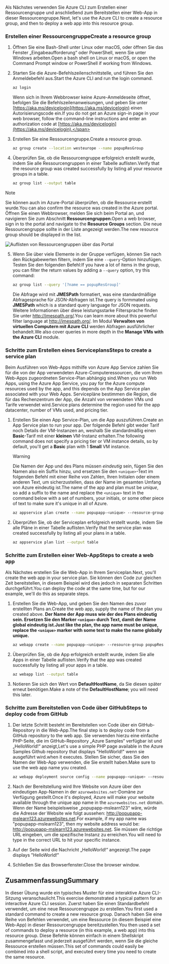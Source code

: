 <span data-ttu-id="b753a-101">Als Nächstes verwenden Sie Azure CLI zum Erstellen einer Ressourcengruppe und anschließend zum Bereitstellen einer Web-App in dieser Ressourcengruppe.</span><span class="sxs-lookup"><span data-stu-id="b753a-101">Next, let's use the Azure CLI to create a resource group, and then to deploy a web app into this resource group.</span></span> 

### <a name="create-a-resource-group"></a><span data-ttu-id="b753a-102">Erstellen einer Ressourcengruppe</span><span class="sxs-lookup"><span data-stu-id="b753a-102">Create a resource group</span></span>
1. <span data-ttu-id="b753a-103">Öffnen Sie eine Bash-Shell unter Linux oder macOS, oder öffnen Sie das Fenster „Eingabeaufforderung“ oder PowerShell, wenn Sie unter Windows arbeiten.</span><span class="sxs-lookup"><span data-stu-id="b753a-103">Open a bash shell on Linux or macOS, or open the Command Prompt window or PowerShell if working from Windows.</span></span>

2. <span data-ttu-id="b753a-104">Starten Sie die Azure-Befehlszeilenschnittstelle, und führen Sie den Anmeldebefehl aus.</span><span class="sxs-lookup"><span data-stu-id="b753a-104">Start the Azure CLI and run the login command.</span></span>

    ```bash
    az login
    ```
    <span data-ttu-id="b753a-105">Wenn sich in Ihrem Webbrowser keine Azure-Anmeldeseite öffnet, befolgen Sie die Befehlszeilenanweisungen, und geben Sie unter [https://aka.ms/devicelogin](https://aka.ms/devicelogin) einen Autorisierungscode ein.</span><span class="sxs-lookup"><span data-stu-id="b753a-105">If you do not get an Azure sign-in page in your web browser, follow the command-line instructions and enter an authorization code at [https://aka.ms/devicelogin](https://aka.ms/devicelogin).</span></span>

3. <span data-ttu-id="b753a-106">Erstellen Sie eine Ressourcengruppe.</span><span class="sxs-lookup"><span data-stu-id="b753a-106">Create a resource group.</span></span>

    ```bash
    az group create --location westeurope --name popupResGroup
    ```

4. <span data-ttu-id="b753a-107">Überprüfen Sie, ob die Ressourcengruppe erfolgreich erstellt wurde, indem Sie alle Ressourcengruppen in einer Tabelle auflisten.</span><span class="sxs-lookup"><span data-stu-id="b753a-107">Verify that the resource group was created successfully by listing all your resource groups in a table.</span></span>

    ```bash
    az group list --output table
    ```

> [!NOTE]
> <span data-ttu-id="b753a-108">Sie können auch im Azure-Portal überprüfen, ob die Ressource erstellt wurde.</span><span class="sxs-lookup"><span data-stu-id="b753a-108">You can also confirm the resource was created in the Azure portal.</span></span> <span data-ttu-id="b753a-109">Öffnen Sie einen Webbrowser, melden Sie sich beim Portal an, und navigieren Sie zum Abschnitt **Ressourcengruppen**.</span><span class="sxs-lookup"><span data-stu-id="b753a-109">Open a web browser, sign in to the portal and navigate to the **Resource Groups** section.</span></span> <span data-ttu-id="b753a-110">Die neue Ressourcengruppe sollte in der Liste angezeigt werden.</span><span class="sxs-lookup"><span data-stu-id="b753a-110">The new resource group should be displayed in the list.</span></span>
> 
> ![Auflisten von Ressourcengruppen über das Portal](../media-drafts/5-listing-resource-groups.png)


5. <span data-ttu-id="b753a-112">Wenn Sie über viele Elemente in der Gruppe verfügen, können Sie nach den Rückgabewerten filtern, indem Sie eine `--query`-Option hinzufügen. Testen Sie den folgenden Befehl:</span><span class="sxs-lookup"><span data-stu-id="b753a-112">If you have a lot of items in the group, you can filter the return values by adding a `--query` option, try this command:</span></span>

    ```bash
    az group list --query '[?name == popupResGroup]'
    ```

    <span data-ttu-id="b753a-113">Die Abfrage wird mit **JMESPath** formatiert, was eine standardmäßige Abfragesprache für JSON-Abfragen ist.</span><span class="sxs-lookup"><span data-stu-id="b753a-113">The query is formmated using **JMESPath** which is a standard query language for JSON requests.</span></span> <span data-ttu-id="b753a-114">Weitere Informationen über diese leistungsstarke Filtersprache finden Sie unter <http://jmespath.org/>.</span><span class="sxs-lookup"><span data-stu-id="b753a-114">You can learn more about this powerful filter language at <http://jmespath.org/>.</span></span> <span data-ttu-id="b753a-115">Im Modul **Verwalten von virtuellen Computern mit Azure CLI** werden Abfragen ausführlicher behandelt.</span><span class="sxs-lookup"><span data-stu-id="b753a-115">We also cover queries in more depth in the **Manage VMs with the Azure CLI** module.</span></span>

### <a name="steps-to-create-a-service-plan"></a><span data-ttu-id="b753a-116">Schritte zum Erstellen eines Serviceplans</span><span class="sxs-lookup"><span data-stu-id="b753a-116">Steps to create a service plan</span></span>
<span data-ttu-id="b753a-117">Beim Ausführen von Web-Apps mithilfe von Azure App Service zahlen Sie für die von der App verwendeten Azure-Computeressourcen, die vom Ihren Web-Apps zugeordneten Service-Plan abhängig sind.</span><span class="sxs-lookup"><span data-stu-id="b753a-117">When you run Web Apps, using the Azure App Service, you pay for the Azure compute resources used by the app, and this depends on the App Service plan associated with your Web Apps.</span></span> <span data-ttu-id="b753a-118">Servicepläne bestimmen die Region, die für das Rechenzentrum der App, die Anzahl von verwendeten VMs und Tarife verwendet wird.</span><span class="sxs-lookup"><span data-stu-id="b753a-118">Service plans determine the region used for the app datacenter, number of VMs used, and pricing tier.</span></span>

1. <span data-ttu-id="b753a-119">Erstellen Sie einen App Service-Plan, um die App auszuführen.</span><span class="sxs-lookup"><span data-stu-id="b753a-119">Create an App Service plan to run your app.</span></span> <span data-ttu-id="b753a-120">Der folgende Befehl gibt weder Tarif noch Details der VM-Instanzen an, weshalb Sie standardmäßig einen **Basic**-Tarif mit einer **kleinen** VM-Instanz erhalten.</span><span class="sxs-lookup"><span data-stu-id="b753a-120">The following command does not specify a pricing tier or VM instance details, so by default, you'll get a **Basic** plan with 1 **Small** VM instance.</span></span>

    > [!WARNING]
    > <span data-ttu-id="b753a-121">Die Namen der App und des Plans müssen _eindeutig_ sein, fügen Sie den Namen also ein Suffix hinzu, und ersetzen Sie den `<unique>`-Text im folgenden Befehl mit einer Reihe von Zahlen, Ihren Initialen oder einem anderen Text, um sicherzustellen, dass der Name im gesamten Umfang von Azure eindeutig ist.</span><span class="sxs-lookup"><span data-stu-id="b753a-121">The name of the app and plan must be _unique_, so add a suffix to the name and replace the `<unique>` text in the command below with a set of numbers, your initials, or some other piece of text to make sure it's unique in all of Azure.</span></span> 

    ```bash
    az appservice plan create --name popupapp-<unique> --resource-group popupResGroup --location westeurope
    ```

1. <span data-ttu-id="b753a-122">Überprüfen Sie, ob der Serviceplan erfolgreich erstellt wurde, indem Sie alle Pläne in einer Tabelle auflisten.</span><span class="sxs-lookup"><span data-stu-id="b753a-122">Verify that the service plan was created successfully by listing all your plans in a table.</span></span>

    ```bash
    az appservice plan list --output table
    ```

### <a name="steps-to-create-a-web-app"></a><span data-ttu-id="b753a-123">Schritte zum Erstellen einer Web-App</span><span class="sxs-lookup"><span data-stu-id="b753a-123">Steps to create a web app</span></span>
<span data-ttu-id="b753a-124">Als Nächstes erstellen Sie die Web-App in Ihrem Serviceplan.</span><span class="sxs-lookup"><span data-stu-id="b753a-124">Next, you'll create the web app in your service plan.</span></span> <span data-ttu-id="b753a-125">Sie können den Code zur gleichen Zeit bereitstellen, in diesem Beispiel wird dies jedoch in separaten Schritten durchgeführt.</span><span class="sxs-lookup"><span data-stu-id="b753a-125">You can deploy the code at the same time, but for our example, we'll do this as separate steps.</span></span>

1. <span data-ttu-id="b753a-126">Erstellen Sie die Web-App, und geben Sie den Namen des zuvor erstellten Plans an.</span><span class="sxs-lookup"><span data-stu-id="b753a-126">Create the web app, supply the name of the plan you created above.</span></span> <span data-ttu-id="b753a-127">**Der Name der App muss wie der des Plans eindeutig sein. Ersetzen Sie den Marker `<unique>` durch Text, damit der Name global eindeutig ist.**</span><span class="sxs-lookup"><span data-stu-id="b753a-127">**Just like the plan, the app name must be unique, replace the `<unique>` marker with some text to make the name globally unique.**</span></span>
    ```bash
    az webapp create --name popupapp-<unique> --resource-group popupResGroup --plan popupapp-<unique>
    ```

1. <span data-ttu-id="b753a-128">Überprüfen Sie, ob die App erfolgreich erstellt wurde, indem Sie alle Apps in einer Tabelle auflisten.</span><span class="sxs-lookup"><span data-stu-id="b753a-128">Verify that the app was created successfully by listing all your apps in a table.</span></span>

    ```bash
    az webapp list --output table
    ```

1. <span data-ttu-id="b753a-129">Notieren Sie sich den Wert von **DefaultHostName**, da Sie diesen später erneut benötigen.</span><span class="sxs-lookup"><span data-stu-id="b753a-129">Make a note of the **DefaultHostName**; you will need this later.</span></span>

### <a name="steps-to-deploy-code-from-github"></a><span data-ttu-id="b753a-130">Schritte zum Bereitstellen von Code über GitHub</span><span class="sxs-lookup"><span data-stu-id="b753a-130">Steps to deploy code from GitHub</span></span>
1. <span data-ttu-id="b753a-131">Der letzte Schritt besteht im Bereitstellen von Code über ein GitHub-Repository in die Web-App.</span><span class="sxs-lookup"><span data-stu-id="b753a-131">The final step is to deploy code from a GitHub repository to the web app.</span></span> <span data-ttu-id="b753a-132">Sie verwenden hierzu eine einfache PHP-Seite, die im GitHub-Repository „Azure Samples“ verfügbar ist und „HelloWorld!“ anzeigt,</span><span class="sxs-lookup"><span data-stu-id="b753a-132">Let's use a simple PHP page available in the Azure Samples Github repository that displays "HelloWorld!"</span></span> <span data-ttu-id="b753a-133">wenn sie ausgeführt wird.</span><span class="sxs-lookup"><span data-stu-id="b753a-133">when it executes.</span></span> <span data-ttu-id="b753a-134">Stellen Sie sicher, dass Sie den Namen der Web-App verwenden, die Sie erstellt haben.</span><span class="sxs-lookup"><span data-stu-id="b753a-134">Make sure to use the web app name you created.</span></span>

    ```bash
    az webapp deployment source config --name popupapp-<unique> --resource-group popupResGroup --repo-url "https://github.com/Azure-Samples/php-docs-hello-world" --branch master --manual-integration
    ```

1. <span data-ttu-id="b753a-135">Nach der Bereitstellung wird Ihre Website von Azure über den eindeutigen App-Namen in der `azurewebsites.net`-Domäne zur Verfügung gestellt.</span><span class="sxs-lookup"><span data-stu-id="b753a-135">Once it's deployed, Azure will make your website available through the unique app name in the `azurewebsites.net` domain.</span></span> <span data-ttu-id="b753a-136">Wenn der Name beispielsweise „popupapp-mslearn123“ wäre, würde die Adresse der Website wie folgt aussehen: <http://popupapp-mslearn123.azurewebsites.net>.</span><span class="sxs-lookup"><span data-stu-id="b753a-136">For example, if my app name was "popupapp-mslearn123", then my website address would be: <http://popupapp-mslearn123.azurewebsites.net>.</span></span> <span data-ttu-id="b753a-137">Sie müssen die richtige URL eingeben, um die spezifische Instanz zu erreichen.</span><span class="sxs-lookup"><span data-stu-id="b753a-137">You will need to type in the correct URL to hit your specific instance.</span></span>

1. <span data-ttu-id="b753a-138">Auf der Seite wird die Nachricht „HelloWorld!“ angezeigt.</span><span class="sxs-lookup"><span data-stu-id="b753a-138">The page displays "HelloWorld!"</span></span>

1. <span data-ttu-id="b753a-139">Schließen Sie das Browserfenster.</span><span class="sxs-lookup"><span data-stu-id="b753a-139">Close the browser window.</span></span>

## <a name="summary"></a><span data-ttu-id="b753a-140">Zusammenfassung</span><span class="sxs-lookup"><span data-stu-id="b753a-140">Summary</span></span>
<span data-ttu-id="b753a-141">In dieser Übung wurde ein typisches Muster für eine interaktive Azure CLI-Sitzung veranschaulicht.</span><span class="sxs-lookup"><span data-stu-id="b753a-141">This exercise demonstrated a typical pattern for an interactive Azure CLI session.</span></span> <span data-ttu-id="b753a-142">Zuerst haben Sie einen Standardbefehl verwendet, um eine neue Ressourcengruppe zu erstellen.</span><span class="sxs-lookup"><span data-stu-id="b753a-142">You first used a standard command to create a new resource group.</span></span> <span data-ttu-id="b753a-143">Danach haben Sie eine Reihe von Befehlen verwendet, um eine Ressource (in diesem Beispiel eine Web-App) in dieser Ressourcengruppe bereitzustellen.</span><span class="sxs-lookup"><span data-stu-id="b753a-143">You then used a set of commands to deploy a resource (in this example, a web app) into this resource group.</span></span> <span data-ttu-id="b753a-144">Diese Befehle können einfach in einem Shellskript zusammengefasst und jederzeit ausgeführt werden, wenn Sie die gleiche Ressource erstellen müssen.</span><span class="sxs-lookup"><span data-stu-id="b753a-144">This set of commands could easily be combined into a shell script, and executed every time you need to create the same resource.</span></span>
